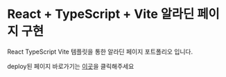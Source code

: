 # React + TypeScript + Vite 알라딘 페이지 구현

React TypeScript Vite 템플릿을 통한 알라딘 페이지 포트폴리오 입니다.

deploy된 페이지 바로가기는 [이곳](https://kimsohea.github.io/react-deploy/)을 클릭해주세요
